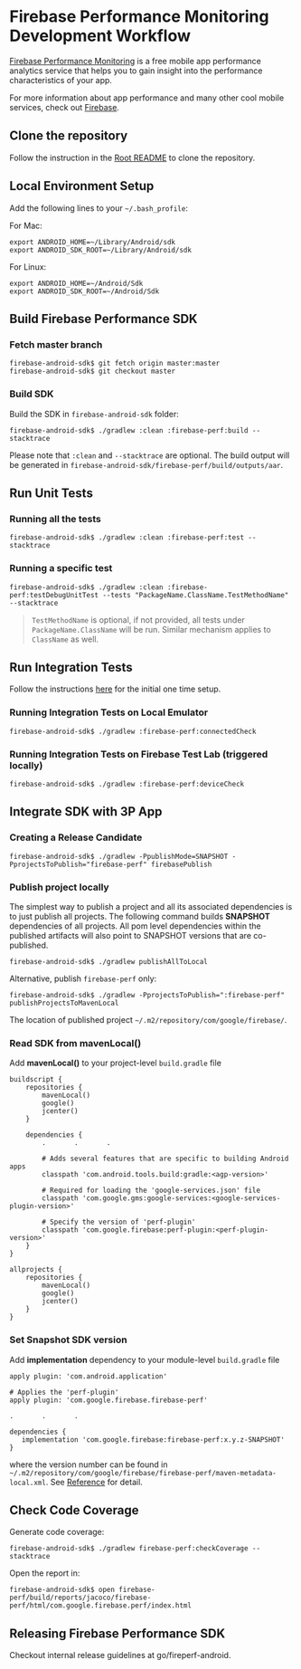 # Firebase Performance Monitoring Development Workflow

[Firebase Performance Monitoring](https://firebase.google.com/docs/perf-mon/get-started-android) is
a free mobile app performance analytics service that helps you to gain insight into the performance
characteristics of your app.

For more information about app performance and many other cool mobile services, check out [Firebase](https://firebase.google.com/).

## Clone the repository

Follow the instruction in the [Root README](https://github.com/firebase/firebase-android-sdk#getting-started)
to clone the repository.

## Local Environment Setup

Add the following lines to your `~/.bash_profile`:

For Mac:

```
export ANDROID_HOME=~/Library/Android/sdk
export ANDROID_SDK_ROOT=~/Library/Android/sdk
```

For Linux:

```
export ANDROID_HOME=~/Android/Sdk
export ANDROID_SDK_ROOT=~/Android/Sdk
```

## Build Firebase Performance SDK

### Fetch master branch

```
firebase-android-sdk$ git fetch origin master:master
firebase-android-sdk$ git checkout master
```

### Build SDK

Build the SDK in `firebase-android-sdk` folder:

```
firebase-android-sdk$ ./gradlew :clean :firebase-perf:build --stacktrace
```

Please note that `:clean` and `--stacktrace` are optional. The build output will be generated in
`firebase-android-sdk/firebase-perf/build/outputs/aar`.

## Run Unit Tests

### Running all the tests

```
firebase-android-sdk$ ./gradlew :clean :firebase-perf:test --stacktrace
```

### Running a specific test

```
firebase-android-sdk$ ./gradlew :clean :firebase-perf:testDebugUnitTest --tests "PackageName.ClassName.TestMethodName" --stacktrace
```

> `TestMethodName` is optional, if not provided, all tests under `PackageName.ClassName` will be run.
> Similar mechanism applies to `ClassName` as well.

## Run Integration Tests

Follow the instructions [here](https://github.com/firebase/firebase-android-sdk/blob/master/README.md#integration-testing)
for the initial one time setup.

### Running Integration Tests on Local Emulator

```
firebase-android-sdk$ ./gradlew :firebase-perf:connectedCheck
```

### Running Integration Tests on Firebase Test Lab (triggered locally)

```
firebase-android-sdk$ ./gradlew :firebase-perf:deviceCheck
```

## Integrate SDK with 3P App

### Creating a Release Candidate

```
firebase-android-sdk$ ./gradlew -PpublishMode=SNAPSHOT -PprojectsToPublish="firebase-perf" firebasePublish
```

### Publish project locally

The simplest way to publish a project and all its associated dependencies is to just publish all
projects. The following command builds **SNAPSHOT** dependencies of all projects. All pom level
dependencies within the published artifacts will also point to SNAPSHOT versions that are
co-published.

```
firebase-android-sdk$ ./gradlew publishAllToLocal
```

Alternative, publish `firebase-perf` only:

```
firebase-android-sdk$ ./gradlew -PprojectsToPublish=":firebase-perf"  publishProjectsToMavenLocal
```

The location of published project `~/.m2/repository/com/google/firebase/`.

### Read SDK from mavenLocal()

Add **mavenLocal()** to your project-level `build.gradle` file

```
buildscript {
    repositories {
        mavenLocal()
        google()
        jcenter()
    }

    dependencies {
        .       .       .

        # Adds several features that are specific to building Android apps
        classpath 'com.android.tools.build:gradle:<agp-version>'

        # Required for loading the 'google-services.json' file
        classpath 'com.google.gms:google-services:<google-services-plugin-version>'

        # Specify the version of 'perf-plugin'
        classpath 'com.google.firebase:perf-plugin:<perf-plugin-version>'
    }
}

allprojects {
    repositories {
        mavenLocal()
        google()
        jcenter()
    }
}
```

### Set Snapshot SDK version

Add **implementation** dependency to your module-level `build.gradle` file

```
apply plugin: 'com.android.application'

# Applies the 'perf-plugin'
apply plugin: 'com.google.firebase.firebase-perf'

.       .       .

dependencies {
   implementation 'com.google.firebase:firebase-perf:x.y.z-SNAPSHOT'
}
```

where the version number can be found in `~/.m2/repository/com/google/firebase/firebase-perf/maven-metadata-local.xml`.
See [Reference](https://github.com/firebase/firebase-android-sdk#commands) for detail.

## Check Code Coverage

Generate code coverage:

```
firebase-android-sdk$ ./gradlew firebase-perf:checkCoverage --stacktrace
```

Open the report in:

```
firebase-android-sdk$ open firebase-perf/build/reports/jacoco/firebase-perf/html/com.google.firebase.perf/index.html
```

## Releasing Firebase Performance SDK

Checkout internal release guidelines at go/fireperf-android.

